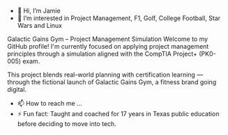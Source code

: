 - 👋 Hi, I’m Jamie
- 👀 I’m interested in Project Management, F1, Golf, College Football, Star Wars and Linux

Galactic Gains Gym – Project Management Simulation
Welcome to my GitHub profile! I'm currently focused on applying project management principles through a simulation aligned with the CompTIA Project+ (PK0-005) exam.

This project blends real-world planning with certification learning — through the fictional launch of Galactic Gains Gym, a fitness brand going digital.
- 📫 How to reach me ...
- ⚡ Fun fact: Taught and coached for 17 years in Texas public education before deciding to move into tech.

<!---
JME16/JME16 is a ✨ special ✨ repository because its `README.md` (this file) appears on your GitHub profile.
You can click the Preview link to take a look at your changes.
--->
